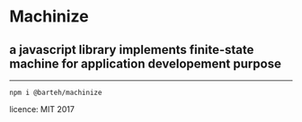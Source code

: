 # Machinize
## a javascript library implements finite-state machine for application developement purpose
---
```
npm i @barteh/machinize
```


licence: MIT
2017
